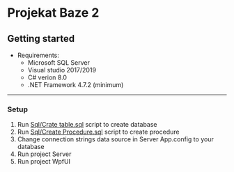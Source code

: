 # Projekat Baze 2

## Getting started

- Requirements:
	- Microsoft SQL Server
	- Visual studio 2017/2019
	- C# verion 8.0
	- .NET Framework 4.7.2 (minimum)
---
### Setup

1. Run [Sql/Crate table.sql](https://github.com/SrdjanStankov/Projekat_Baze_2/blob/master/Sql/Create%20tables.sql) script to create database
1. Run [Sql/Create Procedure.sql](https://github.com/SrdjanStankov/Projekat_Baze_2/blob/master/Sql/Create%20Procedure.sql) script to create procedure
1. Change connection strings data source in Server App.config to your database
1. Run project Server
1. Run project WpfUI
